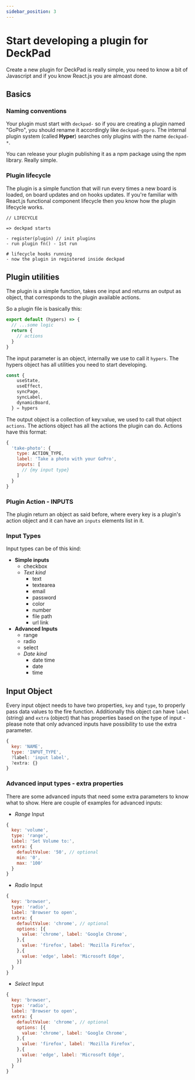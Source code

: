 ```yaml
---
sidebar_position: 3
---
```


# Start developing a plugin for DeckPad

Create a new plugin for DeckPad is really simple, you need to know a bit of Javascript and if you know React.js you are almoast done.


## Basics

### **Naming conventions**

Your plugin must start with `deckpad-` so if you are creating a plugin named "GoPro", you should rename it accordingly like `deckpad-gopro`. The internal plugin system (called **Hyper**) searches only plugins with the name `deckpad-*`.

You can release your plugin publishing it as a npm package using the npm library. Really simple.

### Plugin lifecycle

The plugin is a simple function that will run every times a new board is loaded, on board updates and on hooks updates. If you're familiar with React.js functional component lifecycle then you know how the plugin lifecycle works.
```
// LIFECYCLE

=> deckpad starts

- register(plugin) // init plugins
- run plugin fn() - 1st run

# lifecycle hooks running
- now the plugin in registered inside deckpad
```

## Plugin utilities

The plugin is a simple function, takes one input and returns an output as object, that corresponds to the plugin available actions.

So a plugin file is basically this:
```js
export default (hypers) => {
  // ...some logic
  return {
    // actions
  }
}
```

The input parameter is an object, internally we use to call it `hypers`.
The hypers object has all utilities you need to start developing.
```js
const {
    useState,
    useEffect,
    syncPage,
    syncLabel,
    dynamicBoard,
  } = hypers
```

The output object is a collection of key:value, we used to call that object `actions`.
The actions object has all the actions the plugin can do. Actions have this format:
```js
{
  'take-photo': {
    type: ACTION_TYPE,
    label: 'Take a photo with your GoPro',
    inputs: [
      // {my input type}
    ]
  }
}  
```


### Plugin Action - INPUTS

The plugin return an object as said before, where every key is a plugin's action object and it can have an `inputs` elements list in it.

### Input Types
Input types can be of this kind:

- **Simple inputs**
  - checkbox
  - *Text kind*
    - text
    - textearea
    - email
    - password
    - color
    - number
    - file path
    - url link
- **Advanced Inputs**
  - range
  - radio
  - select
  - *Date kind*
    - date time
    - date
    - time

## Input Object
Every input object needs to have two properties, `key` and `type`, to properly pass data values to the fire function.
Additionally this object can have `label` (string) and `extra` (object) that has properties based on the type of input - please note that only advanced inputs have possibility to use the extra parameter.
```js
{
  key: 'NAME',
  type: 'INPUT_TYPE',
  ?label: 'input label',
  ?extra: {}
}
```

### Advanced input types - extra properties

There are some advanced inputs that need some extra parameters to know what to show. Here are couple of examples for advanced inputs:

- *Range* Input
```js
{
  key: 'volume',
  type: 'range',
  label: 'Set Volume to:',
  extra: {
    defaultValue: '50', // optional
    min: '0',
    max: '100'
  }
}
```

- *Radio* Input
```js
{
  key: 'browser',
  type: 'radio',
  label: 'Browser to open',
  extra: {
    defaultValue: 'chrome', // optional
    options: [{
      value: 'chrome', label: 'Google Chrome',
    },{
      value: 'firefox', label: 'Mozilla Firefox',
    },{
      value: 'edge', label: 'Microsoft Edge',
    }]
  }
}
```

- *Select* Input
```js
{
  key: 'browser',
  type: 'radio',
  label: 'Browser to open',
  extra: {
    defaultValue: 'chrome', // optional
    options: [{
      value: 'chrome', label: 'Google Chrome',
    },{
      value: 'firefox', label: 'Mozilla Firefox',
    },{
      value: 'edge', label: 'Microsoft Edge',
    }]
  }
}
```
